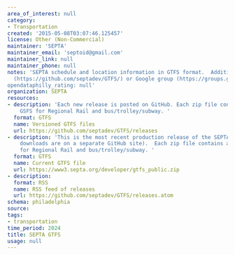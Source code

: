 ```yaml
---
area_of_interest: null
category: 
- Transportation
created: '2015-05-08T03:07:46.125457'
license: Other (Non-Commercial)
maintainer: 'SEPTA'
maintainer_email: 'septoid@gmail.com'
maintainer_link: null
maintainer_phone: null
notes: 'SEPTA schedule and location information in GTFS format.  Additional informatoion can be found on GitHub
  (https://github.com/septadev/GTFS/) or Google group (https://groups.google.com/forum/#!forum/septadev)
opendataphilly_rating: null'
organization: SEPTA
resources:
- description: 'Each new release is posted on GitHub. Each zip file contains a separate
    GSFS for Regional Rail and bus/trolley/subway. '
  format: GTFS
  name: Versioned GTFS files
  url: https://github.com/septadev/GTFS/releases
- description: 'This is the most recent production release of the SEPTA GTFS file (versioned
    downloads are on a separate GitHub site).  Each zip file contains a separate GSFS
    for Regional Rail and bus/trolley/subway. '
  format: GTFS
  name: Current GTFS file
  url: https://www3.septa.org/developer/gtfs_public.zip
- description: 
  format: RSS
  name: RSS feed of releases
  url: https://github.com/septadev/GTFS/releases.atom
schema: philadelphia
source: 
tags:
- transportation
time_period: 2024
title: SEPTA GTFS
usage: null
---
```

